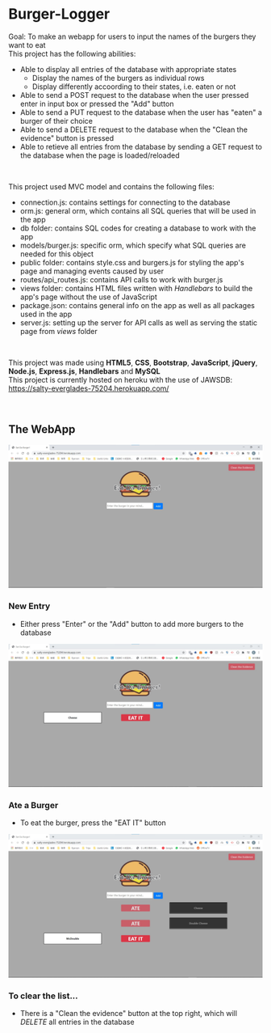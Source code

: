 # Burger-Logger
Goal: To make an webapp for users to input the names of the burgers they want to eat<br>
This project has the following abilities:
- Able to display all entries of the database with appropriate states
    - Display the names of the burgers as individual rows
    - Display differently accoording to their states,  i.e. eaten or not
- Able to send a POST request to the database when the user pressed enter in input box or pressed the "Add" button
- Able to send a PUT request to the database when the user has "eaten" a burger of their choice
- Able to send a DELETE request to the database when the "Clean the evidence" button is pressed
- Able to retieve all entries from the database by sending a GET request to the database when the page is loaded/reloaded

<br>

This project used MVC model and contains the following files:
- connection.js: contains settings for connecting to the database
- orm.js: general orm, which contains all SQL queries that will be used in the app
- db folder: contains SQL codes for creating a database to work with the app
- models/burger.js: specific orm, which specify what SQL queries are needed for this object
- public folder: contains style.css and burgers.js for styling the app's page and managing events caused by user
- routes/api_routes.js: contains API calls to work with burger.js
- views folder: contains HTML files written with *Handlebars* to build the app's page without the use of JavaScript
- package.json: contains general info on the app as well as all packages used in the app
- server.js: setting up the server for API calls as well as serving the static page from *views* folder

<br>

This project was made using **HTML5**, **CSS**, **Bootstrap**, **JavaScript**, **jQuery**, **Node.js**, **Express.js**, **Handlebars** and **MySQL**<br>
This project is currently hosted on heroku with the use of JAWSDB: https://salty-everglades-75204.herokuapp.com/ <br>

<br>

## The WebApp
<img src="./img/readme/index.jpg" alt="Webapp showcase" style="margin-left: auto; margin-right: auto" />

### New Entry
- Either press "Enter" or the "Add" button to add more burgers to the database
<img src="./img/readme/addedBurger.jpg" alt="Added burger showcase" style="margin-left: auto; margin-right: auto" />

### Ate a Burger
- To eat the burger, press the "EAT IT" button
<img src="./img/readme/ateBurger.jpg" alt="Ate burger showcase" style="margin-left: auto; margin-right: auto" />

### To clear the list...
- There is a "Clean the evidence" button at the top right, which will *DELETE* all entries in the database
